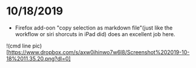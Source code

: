 # 10/18/2019

- Firefox add-oon "copy selection as markdown file"(just like the workflow or siri shorcuts in iPad did) does an excellent job here.

!(cmd line pic)[https://www.dropbox.com/s/axw0ihinwo7w6l8/Screenshot%202019-10-18%2011.35.20.png?dl=0]
